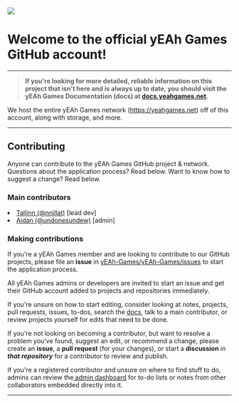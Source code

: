 <img src="https://i.imgur.com/oPWJO1Q.png">

# Welcome to the official yEAh Games GitHub account!

****
 <font color="white"><b>
 > If you're looking for more detailed, reliable information on this project that isn't here and is always up to date, you should visit the yEAh Games Documentation (docs) at [docs.yeahgames.net](https://docs.yeahgames.net).</b>
</font>



We host the entire yEAh Games network (https://yeahgames.net) off of this account, along with storage, and more.

***

<h2>Contributing</h2>

Anyone can contribute to the yEAh Games GitHub project & network. Questions about the application process? Read below. Want to know how to suggest a change? Read below.

<h3>Main contributors</h3>

<ul></ul>
<li><a href="https://github.com/nnillat"> Tallinn  (@nnillat)</a> [lead dev]
<br>
<li><a href="https://github.com/nnillat"> Aidan  (@undonesundew)</a> [admin]
</ul>

<h3>Making contributions</h3>

If you're a yEAh Games member and are looking to contribute to our GitHub projects, please file an **issue** in [yEAh-Games/yEAh-Games/issues](https://github.com/yEAh-Games/yEAh-Games/issues) to start the application process. 

All yEAh Games admins or developers are invited to start an issue and get their GitHub account added to projects and repositories immediately.

If you're unsure on how to start editing, consider looking at notes, projects, pull requests, issues, to-dos, search the [docs](https://docs.yeahgames.net), talk to a main contributor, or review projects yourself for edits that need to be done.

If you're not looking on becoming a contributor, but want to resolve a problem you've found, suggest an edit, or recommend a change, please create an **issue**, a **pull request** (for your changes), or start a **discussion** _in **that repository**_ for a contributor to review and publish.

If you're a registered contributor and unsure on where to find stuff to do, admins can review the[ admin dashboard](https://admin.yeahgames.net/forms/login/auth.html) for to-do lists or notes from other collaborators embedded directly into it.

****
